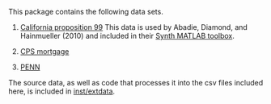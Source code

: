 This package contains the following data sets.

1. [California proposition 99](california_prop99.csv)
This data is used by Abadie, Diamond, and Hainmueller (2010) and included in their [Synth MATLAB toolbox](https://web.stanford.edu/~jhain/Synth_Matlab).

2. [CPS mortgage](CPS.csv)

3. [PENN](PENN.csv)

The source data, as well as code that processes it into the csv files included here, is included in [inst/extdata](inst/extdata).
